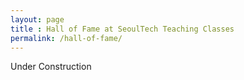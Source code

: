 ```yaml
---
layout: page
title : Hall of Fame at SeoulTech Teaching Classes
permalink: /hall-of-fame/
---
```


Under Construction

